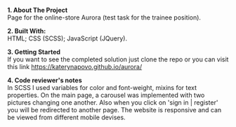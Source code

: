 **1. About The Project**   
Page for the online-store Aurora (test task for the trainee position).

**2. Built With:**   
HTML;
CSS (SCSS);
JavaScript (JQuery).

**3. Getting Started**   
If you want to see the completed solution just clone the repo or you can visit this link https://katerynapovo.github.io/aurora/

**4. Code reviewer's notes**   
In SCSS I used variables for color and font-weight, mixins for text properties.
On the main page, a carousel was implemented  with two pictures changing one another.
Also when you click on 'sign in | register' you will be redirected to another page.
The website is responsive and can be viewed from different mobile devises. 
